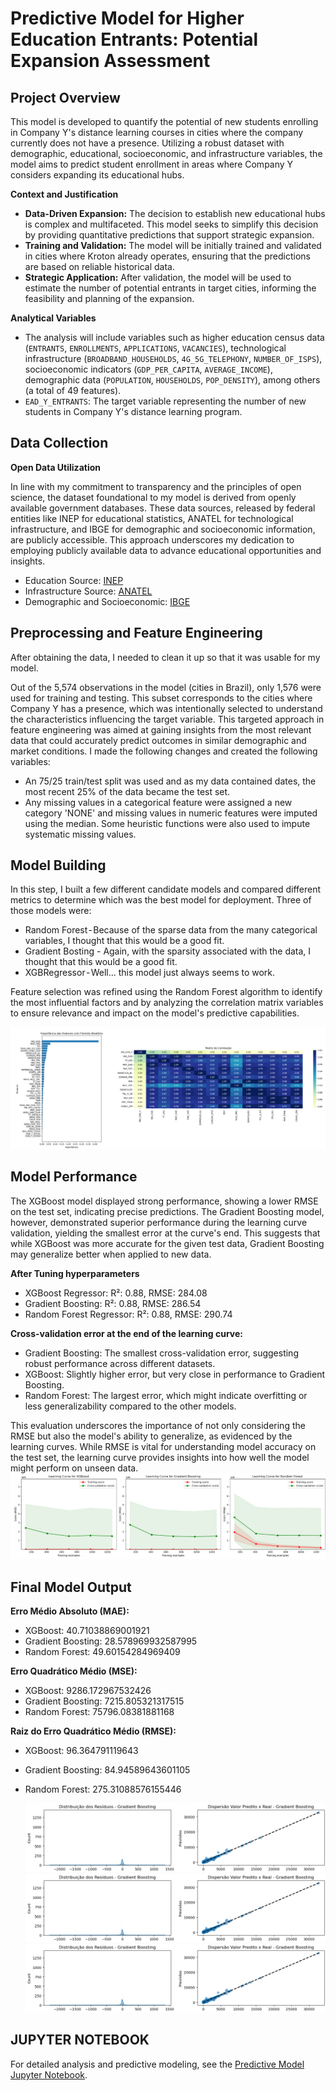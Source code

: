 # Predictive Model for Higher Education Entrants: Potential Expansion Assessment
## Project Overview
This model is developed to quantify the potential of new students enrolling in Company Y's distance learning courses in cities where the company currently does not have a presence. Utilizing a robust dataset with demographic, educational, socioeconomic, and infrastructure variables, the model aims to predict student enrollment in areas where Company Y considers expanding its educational hubs.

**Context and Justification**
* **Data-Driven Expansion:** The decision to establish new educational hubs is complex and multifaceted. This model seeks to simplify this decision by providing quantitative predictions that support strategic expansion.
* **Training and Validation:** The model will be initially trained and validated in cities where Kroton already operates, ensuring that the predictions are based on reliable historical data.
* **Strategic Application:** After validation, the model will be used to estimate the number of potential entrants in target cities, informing the feasibility and planning of the expansion.
  
**Analytical Variables**
* The analysis will include variables such as higher education census data (`ENTRANTS`, `ENROLLMENTS`, `APPLICATIONS`, `VACANCIES`), technological infrastructure (`BROADBAND_HOUSEHOLDS`, `4G_5G_TELEPHONY`, `NUMBER_OF_ISPS`), socioeconomic indicators (`GDP_PER_CAPITA`, `AVERAGE_INCOME`), demographic data (`POPULATION`, `HOUSEHOLDS`, `POP_DENSITY`), among others (a total of 49 features).
* `EAD_Y_ENTRANTS`: The target variable representing the number of new students in Company Y's distance learning program.

## Data Collection
**Open Data Utilization**

In line with my commitment to transparency and the principles of open science, the dataset foundational to my model is derived from openly available government databases. These data sources, released by federal entities like INEP for educational statistics, ANATEL for technological infrastructure, and IBGE for demographic and socioeconomic information, are publicly accessible. This approach underscores my dedication to employing publicly available data to advance educational opportunities and insights.

* Education Source: [INEP](https://www.gov.br/inep/pt-br/acesso-a-informacao/dados-abertos/microdados/censo-da-educacao-superior)
* Infrastructure Source: [ANATEL](https://informacoes.anatel.gov.br/paineis/acessos)
* Demographic and Socioeconomic: [IBGE](https://www.ibge.gov.br/estatisticas/sociais/populacao/22827-censo-demografico-2022.html?edicao=37225&t=resultados)

## Preprocessing and Feature Engineering
After obtaining the data, I needed to clean it up so that it was usable for my model.

Out of the 5,574 observations in the model (cities in Brazil), only 1,576 were used for training and testing. This subset corresponds to the cities where Company Y has a presence, which was intentionally selected to understand the characteristics influencing the target variable. This targeted approach in feature engineering was aimed at gaining insights from the most relevant data that could accurately predict outcomes in similar demographic and market conditions.
I made the following changes and created the following variables:
* An 75/25 train/test split was used and as my data contained dates, the most recent 25% of the data became the test set.
* Any missing values in a categorical feature were assigned a new category 'NONE' and missing values in numeric features were imputed using the median. Some heuristic functions were also used to impute systematic missing values. 

## Model Building 
In this step, I built a few different candidate models and compared different metrics to determine which was the best model for deployment. Three of those models were:
* Random Forest - Because of the sparse data from the many categorical variables, I thought that this would be a good fit.
* Gradient Bosting - Again, with the sparsity associated with the data, I thought that this would be a good fit.
* XGBRegressor - Well... this model just always seems to work.

Feature selection was refined using the Random Forest algorithm to identify the most influential factors and by analyzing the correlation matrix variables to ensure relevance and impact on the model's predictive capabilities.

![Feature Importance and Correlation Matrix](images1/FEATURE_IMPORTANCE.png)

## Model Performance
The XGBoost model displayed strong performance, showing a lower RMSE on the test set, indicating precise predictions. The Gradient Boosting model, however, demonstrated superior performance during the learning curve validation, yielding the smallest error at the curve's end. This suggests that while XGBoost was more accurate for the given test data, Gradient Boosting may generalize better when applied to new data.

**After Tuning hyperparameters**
* XGBoost Regressor: R²: 0.88, RMSE: 284.08
* Gradient Boosting: R²: 0.88, RMSE: 286.54
* Random Forest Regressor: R²: 0.88, RMSE: 290.74

**Cross-validation error at the end of the learning curve:**

* Gradient Boosting: The smallest cross-validation error, suggesting robust performance across different datasets.
* XGBoost: Slightly higher error, but very close in performance to Gradient Boosting.
* Random Forest: The largest error, which might indicate overfitting or less generalizability compared to the other models.

This evaluation underscores the importance of not only considering the RMSE but also the model's ability to generalize, as evidenced by the learning curves. While RMSE is vital for understanding model accuracy on the test set, the learning curve provides insights into how well the model might perform on unseen data.
![Learning Curve](images1/LEARNING_CURVE.png)

## Final Model Output

**Erro Médio Absoluto (MAE):**
* XGBoost: 40.71038869001921
* Gradient Boosting: 28.578969932587995
* Random Forest: 49.60154284969409

**Erro Quadrático Médio (MSE):**
* XGBoost: 9286.172967532426
* Gradient Boosting: 7215.805321317515
* Random Forest: 75796.08381881168

**Raiz do Erro Quadrático Médio (RMSE):**
* XGBoost: 96.364791119643
* Gradient Boosting: 84.94589643601105
* Random Forest: 275.31088576155446

  ![Gradient Bosting](images1/GB.png)
  ![XgBoost](images1/GB.png)
  ![Random Forest](images1/GB.png)

## JUPYTER NOTEBOOK  
For detailed analysis and predictive modeling, see the [Predictive Model Jupyter Notebook](Notebooks/predictive-model-notebook.ipynb).


